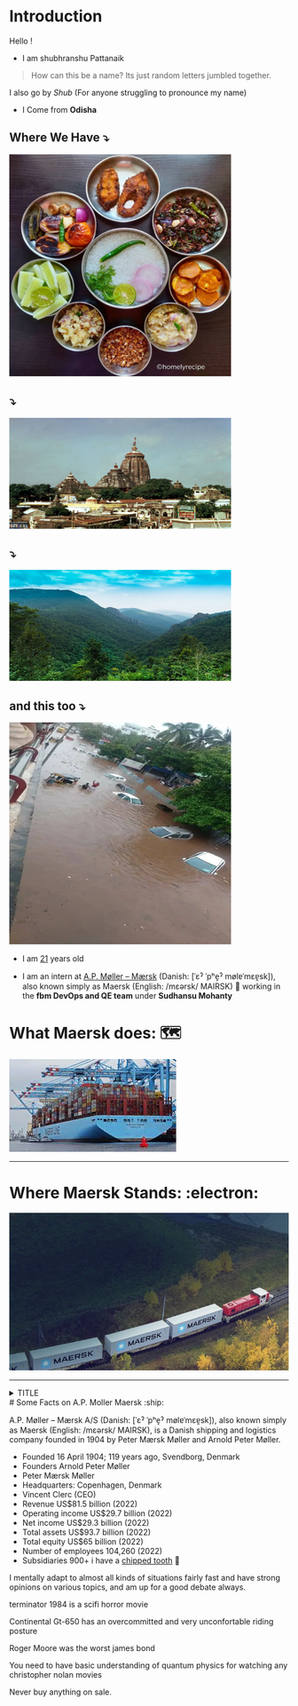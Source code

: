 # Introduction

Hello !

* I am shubhranshu Pattanaik 

> How can this be a name? Its just random letters jumbled together.

I also go by *Shub* (For anyone struggling to pronounce my name)

*   I Come from **Odisha**

## Where We Have :arrow_heading_down:

<img src="./images/2000_5e741e821a9ee.webp" width="400" height="400">  

##  :arrow_heading_down:


<img src="./images/Puri-Odisha-temple-India-background-Jagannatha.webp" width="400" height="200">  


##  :arrow_heading_down:


<img src="./images/magnet-valley-view-from.jpg" width="400" height="200"> 


## and this too :arrow_heading_down:


<img src="./images/36442626_2115263685394037_4487199930405879808_n.webp" width="400" height="400">  


* I am [21](https://you.regettingold.com/26/12/2001/) years old

* I am an intern at [A.P. Møller – Mærsk](https://www.maersk.com/about) (Danish: [ˈɛˀ ˈpʰe̝ˀ mølɐˈmɛɐ̯sk]), also known simply as Maersk (English: /mɛərsk/ MAIRSK)	:ship: working in the **fbm DevOps and QE team** under **Sudhansu Mohanty**

# What Maersk does: :world_map: 

[![What Maersk Does](./images/download.jpeg)](https://www.youtube.com/watch?v=I8F7GZnERNU)                                   
                                                  

____________________________________________________________


# Where Maersk Stands: :electron:

[![Where Maersk Stands](./images/cross-border-rail-transportation_720x405.webp)](https://www.youtube.com/watch?v=4GixY3P9mfs)  



_____________________________________________________________


<details>
<summary>TITLE</summary>

BODY CONTENT

</details>
# Some Facts on A.P. Moller Maersk 	:ship:

A.P. Møller – Mærsk A/S (Danish: [ˈɛˀ ˈpʰe̝ˀ mølɐˈmɛɐ̯sk]), also known simply as Maersk (English: /mɛərsk/ MAIRSK), is a Danish shipping and logistics company founded in 1904 by Peter Mærsk Møller and Arnold Peter Møller.

* Founded	16 April 1904; 119 years ago, Svendborg, Denmark
* Founders	Arnold Peter Møller
* Peter Mærsk Møller
* Headquarters:	Copenhagen, Denmark 
* Vincent Clerc (CEO)
* Revenue	US$81.5 billion (2022)
* Operating income	US$29.7 billion (2022)
* Net income	US$29.3 billion (2022)
* Total assets	US$93.7 billion (2022)
* Total equity	US$65 billion (2022)
* Number of employees	104,260 (2022)
* Subsidiaries	900+
i have a [chipped tooth](https://www.orovalleydentalarts.com/facts-about-cracked-teeth/) :tooth: 

I mentally adapt to almost all kinds of situations fairly fast and have strong opinions on various topics, and am up for a good debate always.

terminator 1984 is a scifi horror movie

Continental Gt-650 has an overcommitted and very unconfortable riding posture

Roger Moore was the worst james bond 

You need to have basic understanding of quantum physics for watching any christopher nolan movies

Never buy anything on sale.

